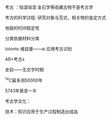 考古
：恒温恒湿
金石学等收藏古物不是考古学

考古的科学过程:
研究对象与范式，相关物的鉴定方式

地层的时间稳定性

分类依据材料分类

tolonto
维兹曼——ai 应用考古识别

AR+考古s

史前——无文字时期

$^{14}C$最多测50000年

5743年衰变一半

考古学文化：

技术：知识应用于生产过程制造出成品